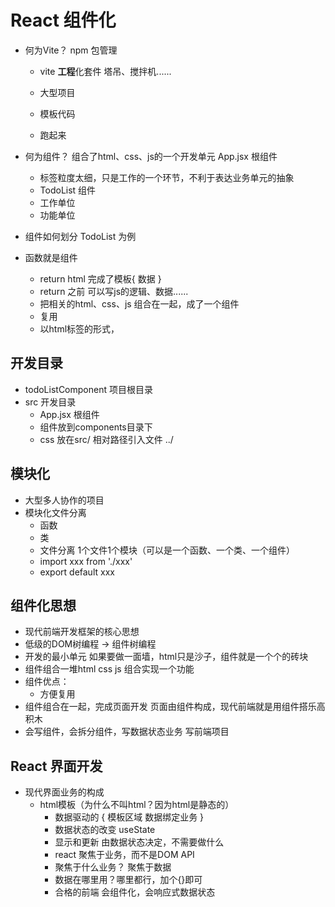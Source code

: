 # React 组件化

- 何为Vite？
npm 包管理
    - vite **工程**化套件 塔吊、搅拌机......

    - 大型项目
    - 模板代码
    - 跑起来

- 何为组件？
    组合了html、css、js的一个开发单元
    App.jsx 根组件
    - 标签粒度太细，只是工作的一个环节，不利于表达业务单元的抽象
    - TodoList 组件 
    - 工作单位
    - 功能单位 

- 组件如何划分 TodoList 为例
- 函数就是组件
    - return html 完成了模板{ 数据 }
    - return 之前 可以写js的逻辑、数据......
    - 把相关的html、css、js 组合在一起，成了一个组件
    - 复用
    - 以html标签的形式，

## 开发目录
   - todoListComponent 项目根目录
   - src  开发目录
     - App.jsx 根组件
     - 组件放到components目录下
     - css 放在src/
          相对路径引入文件 ../
## 模块化
   - 大型多人协作的项目
   - 模块化文件分离
      - 函数
      - 类
      - 文件分离  1个文件1个模块（可以是一个函数、一个类、一个组件）
      - import xxx from './xxx'
      - export default xxx
## 组件化思想
- 现代前端开发框架的核心思想
- 低级的DOM树编程 -> 组件树编程
- 开发的最小单元
     如果要做一面墙，html只是沙子，组件就是一个个的砖块
- 组件组合一堆html css js 组合实现一个功能
- 组件优点：
    - 方便复用
- 组件组合在一起，完成页面开发
    页面由组件构成，现代前端就是用组件搭乐高积木
- 会写组件，会拆分组件，写数据状态业务 写前端项目

## React 界面开发
- 现代界面业务的构成
    - html模板（为什么不叫html？因为html是静态的）
        - 数据驱动的 { 模板区域  数据绑定业务 }
        - 数据状态的改变 useState
        - 显示和更新 由数据状态决定，不需要做什么
        - react 聚焦于业务，而不是DOM API
        - 聚焦于什么业务？ 聚焦于数据
        - 数据在哪里用？哪里都行，加个{}即可
        - 合格的前端 会组件化，会响应式数据状态
        







